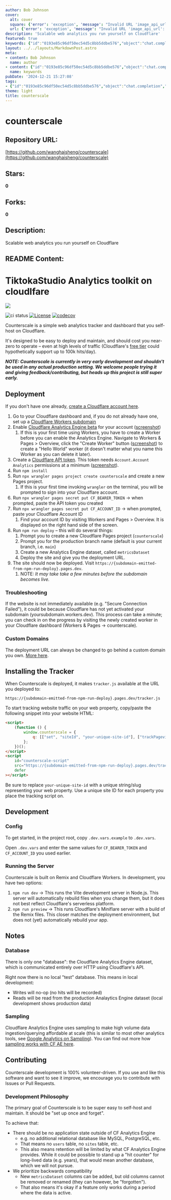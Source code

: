 ```yaml
---
author: Bob Johnson
cover:
  alt: cover
  square: {'error': 'exception', 'message': "Invalid URL 'image_api_url': No scheme supplied. Perhaps you meant https://image_api_url?"}
  url: {'error': 'exception', 'message': "Invalid URL 'image_api_url': No scheme supplied. Perhaps you meant https://image_api_url?"}
description: 'Scalable web analytics you run yourself on Cloudflare'
featured: true
keywords: {"id":"0193e85c96df50ec54d5c8bb5ddbe576","object":"chat.completion","created":1734770202,"model":"Qwen/Qwen2.5-7B-Instruct","choices":[{"index":0,"message":{"role":"assistant","content":"### Keywords:\n- Counterscale\n- Scalable web analytics\n- Self-hosted\n- Cloudflare\n- Analytics toolkit\n- Cloudflare Workers\n- Free tier\n- Web analytics tracker\n- Deployment\n- Development\n- Sampler\n- Custom domains\n- Database\n- Cloudflare Analytics Engine\n- Sampling\n- Volunteers\n- Easy to maintain\n- High traffic\n\n### Tags:\n- #Analytics\n- #WebTracking\n- #SelfHosted\n- #Cloudflare\n- #DeveloperTool\n- #WebDevelopment\n- #NoSQL\n- #OpenSource\n- #CloudHosting\n- #TechTool\n- #ProjectManagement\n- #WebAnalytics\n- #Sampling\n- #VolunteerDriven"},"finish_reason":"stop"}],"usage":{"prompt_tokens":1772,"completion_tokens":150,"total_tokens":1922},"system_fingerprint":""}
layout: ../../layouts/MarkdownPost.astro
meta:
- content: Bob Johnson
  name: author
- content: {"id":"0193e85c96df50ec54d5c8bb5ddbe576","object":"chat.completion","created":1734770202,"model":"Qwen/Qwen2.5-7B-Instruct","choices":[{"index":0,"message":{"role":"assistant","content":"### Keywords:\n- Counterscale\n- Scalable web analytics\n- Self-hosted\n- Cloudflare\n- Analytics toolkit\n- Cloudflare Workers\n- Free tier\n- Web analytics tracker\n- Deployment\n- Development\n- Sampler\n- Custom domains\n- Database\n- Cloudflare Analytics Engine\n- Sampling\n- Volunteers\n- Easy to maintain\n- High traffic\n\n### Tags:\n- #Analytics\n- #WebTracking\n- #SelfHosted\n- #Cloudflare\n- #DeveloperTool\n- #WebDevelopment\n- #NoSQL\n- #OpenSource\n- #CloudHosting\n- #TechTool\n- #ProjectManagement\n- #WebAnalytics\n- #Sampling\n- #VolunteerDriven"},"finish_reason":"stop"}],"usage":{"prompt_tokens":1772,"completion_tokens":150,"total_tokens":1922},"system_fingerprint":""}
  name: keywords
pubDate: '2024-12-21 15:27:08'
tags:
- {"id":"0193e85c96df50ec54d5c8bb5ddbe576","object":"chat.completion","created":1734770202,"model":"Qwen/Qwen2.5-7B-Instruct","choices":[{"index":0,"message":{"role":"assistant","content":"### Keywords:\n- Counterscale\n- Scalable web analytics\n- Self-hosted\n- Cloudflare\n- Analytics toolkit\n- Cloudflare Workers\n- Free tier\n- Web analytics tracker\n- Deployment\n- Development\n- Sampler\n- Custom domains\n- Database\n- Cloudflare Analytics Engine\n- Sampling\n- Volunteers\n- Easy to maintain\n- High traffic\n\n### Tags:\n- #Analytics\n- #WebTracking\n- #SelfHosted\n- #Cloudflare\n- #DeveloperTool\n- #WebDevelopment\n- #NoSQL\n- #OpenSource\n- #CloudHosting\n- #TechTool\n- #ProjectManagement\n- #WebAnalytics\n- #Sampling\n- #VolunteerDriven"},"finish_reason":"stop"}],"usage":{"prompt_tokens":1772,"completion_tokens":150,"total_tokens":1922},"system_fingerprint":""}
theme: light
title: counterscale
---
```


# counterscale

## Repository URL: 
[https://github.com/wanghaisheng/counterscale](https://github.com/wanghaisheng/counterscale)

## Stars: 
**0**

## Forks: 
**0**

## Description: 
Scalable web analytics you run yourself on Cloudflare

## README Content: 
# TiktokaStudio Analytics toolkit on cloudlfare

![](/public/counterscale-logo-300x300.webp)

![ci status](https://github.com/benvinegar/counterscale/actions/workflows/ci.yaml/badge.svg)
[![License](https://img.shields.io/github/license/benvinegar/counterscale)](https://github.com/benvinegar/counterscale/blob/master/LICENSE)
[![codecov](https://codecov.io/gh/benvinegar/counterscale/graph/badge.svg?token=NUHURNB682)](https://codecov.io/gh/benvinegar/counterscale)

Counterscale is a simple web analytics tracker and dashboard that you self-host on Cloudflare.

It's designed to be easy to deploy and maintain, and should cost you near-zero to operate – even at high levels of traffic (Cloudflare's [free tier](https://developers.cloudflare.com/workers/platform/pricing/#workers) could hypothetically support up to 100k hits/day).

**_NOTE: Counterscale is currently in very early development and shouldn't be used in any actual production setting. We welcome people trying it and giving feedback/contributing, but heads up this project is still super early._**

## Deployment

If you don't have one already, [create a Cloudflare account here](https://dash.cloudflare.com/sign-up).

1. Go to your Cloudflare dashboard and, if you do not already have one, set up a [Cloudflare Workers subdomain](https://developers.cloudflare.com/workers/configuration/routing/workers-dev/)
1. Enable [Cloudflare Analytics Engine beta](https://developers.cloudflare.com/analytics/analytics-engine/get-started/) for your account ([screenshot](https://github.com/benvinegar/counterscale/assets/4562878/ad1b5712-2344-4489-a684-685b876635d1))
    1. If this is your first time using Workers, you have to create a Worker before you can enable the Analytics Engine. Navigate to Workers & Pages > Overview, click the "Create Worker" button ([screenshot](./docs/create-worker.png)) to create a "Hello World" worker (it doesn't matter what you name this Worker as you can delete it later).
1. Create a [Cloudflare API token](https://developers.cloudflare.com/fundamentals/api/get-started/create-token/). This token needs `Account.Account Analytics` permissions at a minimum ([screenshot](./docs/api-token.png)).
1. Run `npm install`
1. Run `npx wrangler pages project create counterscale` and create a new Pages project.
    1. If this is your first time invoking `wrangler` on the terminal, you will be prompted to sign into your Cloudflare account.
1. Run `npx wrangler pages secret put CF_BEARER_TOKEN` → when prompted, paste the API token you created
1. Run `npx wrangler pages secret put CF_ACCOUNT_ID` → when prompted, paste your Cloudflare Account ID
    1. Find your account ID by visiting Workers and Pages > Overview. It is displayed on the right hand side of the screen.
1. Run `npm run deploy` – this will do several things:
    1. Prompt you to create a new Cloudflare Pages project (`counterscale`)
    1. Prompt you for the production branch name (default is your current branch, i.e. `main`)
    1. Create a new Analytics Engine dataset, called `metricsDataset`
    1. Deploy the site and give you the deployment URL.
1. The site should now be deployed. Visit `https://{subdomain-emitted-from-npm-run-deploy}.pages.dev`.
    1. NOTE: _It may take take a few minutes before the subdomain becomes live._

### Troubleshooting

If the website is not immediately available (e.g. "Secure Connection Failed"), it could be because Cloudflare has not yet activated your subdomain (yoursubdomain.workers.dev). This process can take a minute; you can check in on the progress by visiting the newly created worker in your Cloudflare dashboard (Workers & Pages → counterscale).

### Custom Domains

The deployment URL can always be changed to go behind a custom domain you own. [More here](https://developers.cloudflare.com/workers/configuration/routing/custom-domains/).

## Installing the Tracker

When Counterscale is deployed, it makes `tracker.js` available at the URL you deployed to:

```
https://{subdomain-emitted-from-npm-run-deploy}.pages.dev/tracker.js
```

To start tracking website traffic on your web property, copy/paste the following snippet into your website HTML:

```html
<script>
    (function () {
        window.counterscale = {
            q: [["set", "siteId", "your-unique-site-id"], ["trackPageview"]],
        };
    })();
</script>
<script
    id="counterscale-script"
    src="https://{subdomain-emitted-from-npm-run-deploy}.pages.dev/tracker.js"
    defer
></script>
```

Be sure to replace `your-unique-site-id` with a unique string/slug representing your web property. Use a unique site ID for each property you place the tracking script on.

## Development

### Config

To get started, in the project root, copy `.dev.vars.example` to `.dev.vars`.

Open `.dev.vars` and enter the same values for `CF_BEARER_TOKEN` and `CF_ACCOUNT_ID` you used earlier.

### Running the Server

Counterscale is built on Remix and Cloudflare Workers. In development, you have two options:

1. `npm run dev` → This runs the Vite development server in Node.js. This server will automatically rebuild files when you change them, but it does not best reflect Cloudflare's serverless platform.
2. `npm run preview` → This runs Cloudflare's Miniflare server with a build of the Remix files. This closer matches the deployment environment, but does not (yet) automatically rebuild your app.

## Notes

### Database

There is only one "database": the Cloudflare Analytics Engine dataset, which is communicated entirely over HTTP using Cloudflare's API.

Right now there is no local "test" database. This means in local development:

-   Writes will no-op (no hits will be recorded)
-   Reads will be read from the production Analaytics Engine dataset (local development shows production data)

### Sampling

Cloudflare Analytics Engine uses sampling to make high volume data ingestion/querying affordable at scale (this is similar to most other analytics tools, see [Google Analytics on Sampling](https://support.google.com/analytics/answer/2637192?hl=en#zippy=%2Cin-this-article)). You can find out more how [sampling works with CF AE here](https://developers.cloudflare.com/analytics/analytics-engine/sampling/).

## Contributing

Counterscale development is 100% volunteer-driven. If you use and like this software and want to see it improve, we encourage you to contribute with Issues or Pull Requests.

### Development Philosophy

The primary goal of Counterscale is to be super easy to self-host and maintain. It should be "set up once and forget".

To achieve that:

-   There should be no application state outside of CF Analytics Engine
    -   e.g. no additional relational database like MySQL, PostgreSQL, etc.
    -   That means no `users` table, no `sites` table, etc.
    -   This also means retention will be limited by what CF Analytics Engine provides. While it could be possible to stand up a "hit counter" for long-lived data (e.g. years), that would mean another database, which we will not pursue.
-   We prioritize backwards compatibility
    -   New `metricsDataset` columns can be added, but old columns cannot be removed or renamed (they can however, be "forgotten").
    -   That also means it's okay if a feature only works during a period where the data is active.

